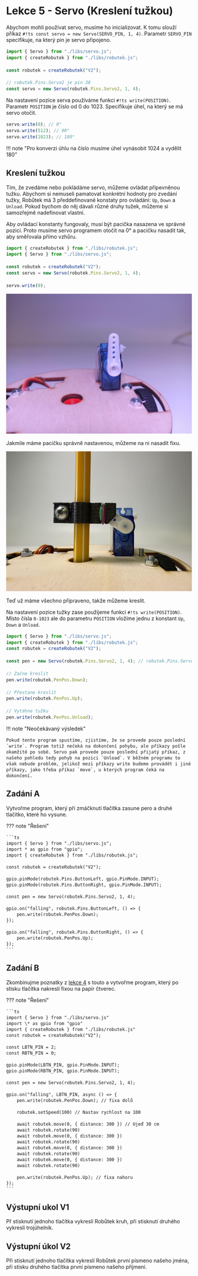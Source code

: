 # Lekce 5 - Servo (Kreslení tužkou)

Abychom mohli používat servo, musíme ho inicializovat. K tomu slouží příkaz `#!ts const servo = new Servo(SERVO_PIN, 1, 4)`. Parametr `SERVO_PIN` specifikuje, na který pin je servo připojeno.

```ts
import { Servo } from "./libs/servo.js";
import { createRobutek } from "./libs/robutek.js";

const robutek = createRobutek("V2");

// robutek.Pins.Servo2 je pin 38
const servo = new Servo(robutek.Pins.Servo2, 1, 4);
```

Na nastavení pozice serva používáme funkci `#!ts write(POSITION)`. Parametr `POSITION` je číslo od 0 do 1023. Specifikuje úhel, na který se má servo otočit.

```ts
servo.write(0); // 0°
servo.write(512); // 90°
servo.write(1023); // 180°
```

!!! note "Pro konverzi úhlu na číslo musíme úhel vynásobit 1024 a vydělit 180"

## Kreslení tužkou

Tím, že zvedáme nebo pokládáme servo, můžeme ovládat připevněnou tužku.
Abychom si nemuseli pamatovat konkrétní hodnoty pro zvedání tužky, Robůtek má 3 předdefinované konstaty pro ovládání: `Up`, `Down` a `Unload`.
Pokud bychom do něj dávali různé druhy tužek, můžeme si samozřejmě nadefinovat vlastní.

Aby ovládací konstanty fungovaly, musí být pacička nasazena ve správné pozici. Proto musíme servo programem otočit na 0° a pacičku nasadit tak, aby směřovala přímo vzhůru.

```ts
import { createRobutek } from "./libs/robutek.js";
import { Servo } from "./libs/servo.js";

const robutek = createRobutek("V2");
const servo = new Servo(robutek.Pins.Servo2, 1, 4);

servo.write(0);
```

![](./assets/servoArmAttached.jpg)

Jakmile máme pacičku správně nastavenou, můžeme na ni nasadit fixu.

![](../../robotAssembly/assets/stage2/IMG-stage2-step14b.jpeg)

Teď už máme všechno připraveno, takže můžeme kreslit.

Na nastavení pozice tužky zase použijeme funkci `#!ts write(POSITION)`. Místo čísla `0-1023` ale do parametru `POSITION` vložíme jednu z konstant `Up`, `Down` a `Unload`.

```ts
import { Servo } from "./libs/servo.js";
import { createRobutek } from "./libs/robutek.js";
const robutek = createRobutek("V2");

const pen = new Servo(robutek.Pins.Servo2, 1, 4); // robutek.Pins.Servo2 je pin 38

// Začne kreslit
pen.write(robutek.PenPos.Down);

// Přestane kreslit
pen.write(robutek.PenPos.Up);

// Vytáhne tužku
pen.write(robutek.PenPos.Unload);
```

!!! note "Neočekávaný výsledek"

    Pokud tento program spustíme, zjistíme, že se provede pouze poslední `write`. Program totiž nečeká na dokončení pohybu, ale příkazy pošle okamžitě po sobě. Servo pak provede pouze poslední přijatý příkaz, z našeho pohledu tedy pohyb na pozici `Unload`. V běžném programu to však nebude problém, jelikož mezi příkazy write budeme provádět i jiné příkazy, jako třeba příkaz `move`, u kterých program čeká na dokončení.

## Zadání A

Vytvořme program, který při zmáčknutí tlačítka zasune pero a druhé tlačítko, které ho vysune.

??? note "Řešení"

    ```ts
    import { Servo } from "./libs/servo.js";
    import * as gpio from "gpio";
    import { createRobutek } from "./libs/robutek.js";

    const robutek = createRobutek("V2");

    gpio.pinMode(robutek.Pins.ButtonLeft, gpio.PinMode.INPUT);
    gpio.pinMode(robutek.Pins.ButtonRight, gpio.PinMode.INPUT);

    const pen = new Servo(robutek.Pins.Servo2, 1, 4);

    gpio.on("falling", robutek.Pins.ButtonLeft, () => {
        pen.write(robutek.PenPos.Down);
    });

    gpio.on("falling", robutek.Pins.ButtonRight, () => {
        pen.write(robutek.PenPos.Up);
    });
    ```

## Zadání B

Zkombinujme poznatky z [lekce 4](../lekce4/index.md) s touto a vytvořme program, který po stisku tlačítka nakreslí fixou na papír čtverec.

??? note "Řešení"

    ```ts
    import { Servo } from "./libs/servo.js"
    import \* as gpio from "gpio"
    import { createRobutek } from "./libs/robutek.js"
    const robutek = createRobutek("V2");

    const LBTN_PIN = 2;
    const RBTN_PIN = 0;

    gpio.pinMode(LBTN_PIN, gpio.PinMode.INPUT);
    gpio.pinMode(RBTN_PIN, gpio.PinMode.INPUT);

    const pen = new Servo(robutek.Pins.Servo2, 1, 4);

    gpio.on("falling", LBTN_PIN, async () => {
        pen.write(robutek.PenPos.Down); // fixa dolů

        robutek.setSpeed(100) // Nastav rychlost na 100

        await robutek.move(0, { distance: 300 }) // Ujeď 30 cm
        await robutek.rotate(90)
        await robutek.move(0, { distance: 300 })
        await robutek.rotate(90)
        await robutek.move(0, { distance: 300 })
        await robutek.rotate(90)
        await robutek.move(0, { distance: 300 })
        await robutek.rotate(90)

        pen.write(robutek.PenPos.Up); // fixa nahoru
    });
    ```

## Výstupní ukol V1

Př stisknutí jednoho tlačítka vykreslí Robůtek kruh, při stisknutí druhého vykreslí trojúhelník.

## Výstupní úkol V2

Při stisknutí jednoho tlačítka vykreslí Robůtek první písmeno našeho jména, při stisku druhého tlačítka první písmeno našeho příjmení.
